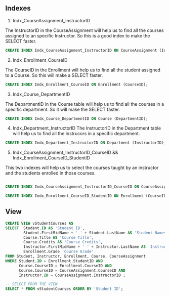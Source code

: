 ## Indexes

1. Indx_CourseAssignment_InstructorID
   
The InstructorID in the CourseAssignment will help us to find all the courses assigned to an specific Instructor. So this is a good index to make the SELECT faster.

``` SQL
CREATE INDEX Indx_CourseAssignment_InstructorID ON CourseAssignment (InstructorID);
```

2. Indx_Enrollment_CourseID

The CourseID in the Enrollment will help us to find all the student assigned to a Course. So this will make a SELECT faster.
``` sql
CREATE INDEX Indx_Enrollment_CourseID ON Enrollment (CourseID);
```

3. Indx_Course_DepartmentID

The DepartmentID in the Course table will help us to find all the courses in a specific department. So it will make the SELECT faster.
``` SQL
CREATE INDEX Indx_Course_DepartmentID ON Course (DepartmentID);
```

4. Indx_Department_InstructorID
The InstructorID in the Department table will help us to find all the instrucors in a specific department. 
``` sql
CREATE INDEX Indx_Department_InstructorID ON Department (InstructorID);
```

5. Indx_CourseAssignment_InstructorID_CourseID && Indx_Enrollment_CourseID_StudentID

This two indexes will help us to select the courses taught by an instructor and the students enrolled in those courses.

``` sql

CREATE INDEX Indx_CourseAssignment_InstructorID_CourseID ON CourseAssignment (InstructorID, CourseID);

CREATE INDEX Indx_Enrollment_CourseID_StudentID ON Enrollment (CourseID, StudentID);
```


## View

``` sql
CREATE VIEW vStudentCourses AS 
SELECT	Student.ID AS 'Student ID',
		Student.FirstMidName + ' ' + Student.LastName AS 'Student Names', 
		Course.Title AS 'Course Title', 
		Course.Credits AS 'Course Credits',  
		Instructor.FirstMidName + ' ' + Instructor.LastName AS 'Instructor Names',
		Enrollment.Grade 'Course Grade'
FROM Student, Instructor, Enrollment, Course, CourseAssignment
WHERE Student.ID = Enrollment.StudentID AND
	  Course.CourseID = Enrollment.CourseID AND
	  Course.CourseID = CourseAssignment.CourseID AND
	  Instructor.ID = CourseAssignment.InstructorID ;

-- SELECT FROM THE VIEW
SELECT * FROM vStudentCourses ORDER BY 'Student ID';
```



